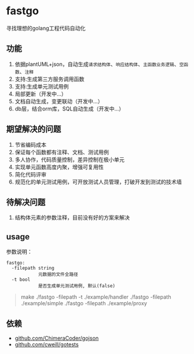 # fastgo
寻找理想的golang工程代码自动化

## 功能
1. 依据plantUML+json，自动生成`请求结构体`、`响应结构体`、`主函数业务逻辑`、`空函数`、`注释`
2. 支持:生成第三方服务调用函数
3. 支持:生成单元测试用例
4. 局部更新（开发中...）
5. 文档自动生成，变更联动（开发中...）
6. db层，结合orm库，SQL自动生成（开发中...）

## 期望解决的问题
1. 节省编码成本
2. 保证每个函数都有注释、文档、测试用例
3. 多人协作，代码质量控制，差异控制在极小单元
4. 实现单元函数高度内聚，增强可复用性
4. 简化代码评审
5. 规范化的单元测试用例，可开放测试人员管理，打破开发到测试的技术墙

## 待解决问题
1. 结构体元素的参数注释，目前没有好的方案来解决

## usage
参数说明：
```
fastgo:
  -filepath string
            元数据的文件全路径
  -t bool
            是否生成单元测试用例, 默认(false)
```
>make
>./fastgo -filepath -t ./example/handler
>./fastgo -filepath ./example/simple
>./fastgo -filepath ./example/proxy

## 依赖
* [github.com/ChimeraCoder/gojson](http://github.com/ChimeraCoder/gojson)
* [github.com/cweill/gotests](http://github.com/cweill/gotests)
